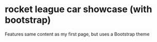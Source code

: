 # rocket league car showcase (with bootstrap)

Features same content as my first page, but uses a Bootstrap theme
